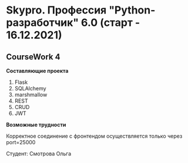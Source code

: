 # Skypro. Профессия "Python-разработчик" 6.0 (старт - 16.12.2021)
## CourseWork 4

**Составляющие проекта**

1. Flask
2. SQLAlchemy
3. marshmallow
4. REST
5. CRUD
6. JWT

**Возможные трудности**

Корректное соединение с фронтендом осуществляется только через port=25000

Студент: Смотрова Ольга